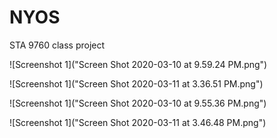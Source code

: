 # NYOS
STA 9760 class project


![Screenshot 1]("Screen Shot 2020-03-10 at 9.59.24 PM.png")

![Screenshot 1]("Screen Shot 2020-03-11 at 3.36.51 PM.png")

![Screenshot 1]("Screen Shot 2020-03-10 at 9.55.36 PM.png")

![Screenshot 1]("Screen Shot 2020-03-11 at 3.46.48 PM.png")